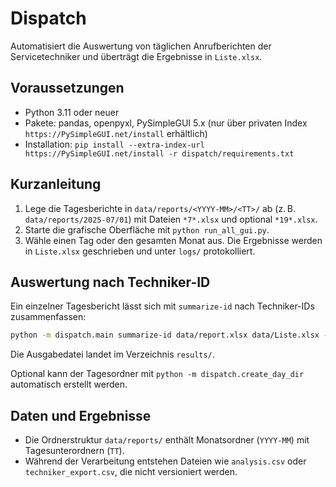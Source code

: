 # Dispatch

Automatisiert die Auswertung von täglichen Anrufberichten der Servicetechniker und überträgt die Ergebnisse in `Liste.xlsx`.

## Voraussetzungen

- Python 3.11 oder neuer
- Pakete: pandas, openpyxl, PySimpleGUI 5.x (nur über privaten Index `https://PySimpleGUI.net/install` erhältlich)
- Installation: `pip install --extra-index-url https://PySimpleGUI.net/install -r dispatch/requirements.txt`

## Kurzanleitung

1. Lege die Tagesberichte in `data/reports/<YYYY-MM>/<TT>/` ab (z. B. `data/reports/2025-07/01`) mit Dateien `*7*.xlsx` und optional `*19*.xlsx`.
2. Starte die grafische Oberfläche mit `python run_all_gui.py`.
3. Wähle einen Tag oder den gesamten Monat aus. Die Ergebnisse werden in `Liste.xlsx` geschrieben und unter `logs/` protokolliert.

## Auswertung nach Techniker-ID

Ein einzelner Tagesbericht lässt sich mit `summarize-id` nach Techniker-IDs zusammenfassen:

```bash
python -m dispatch.main summarize-id data/report.xlsx data/Liste.xlsx --output results/2025-08-06.csv
```

Die Ausgabedatei landet im Verzeichnis `results/`.

Optional kann der Tagesordner mit `python -m dispatch.create_day_dir` automatisch erstellt werden.

## Daten und Ergebnisse

- Die Ordnerstruktur `data/reports/` enthält Monatsordner (`YYYY-MM`) mit Tagesunterordnern (`TT`).
- Während der Verarbeitung entstehen Dateien wie `analysis.csv` oder `techniker_export.csv`, die nicht versioniert werden.

